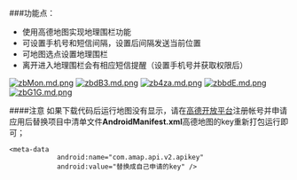 ###功能点：

 - 使用高德地图实现地理围栏功能
 - 可设置手机号和短信间隔，设置后间隔发送当前位置
 - 可地图选点设置地理围栏
 - 离开进入地理围栏会有相应短信提醒（设置手机号并获取权限后）

[![zbMon.md.png](https://s1.ax2x.com/2017/12/20/zbMon.md.png)](https://simimg.com/i/zbMon)
[![zbdB3.md.png](https://s1.ax2x.com/2017/12/20/zbdB3.md.png)](https://simimg.com/i/zbdB3)
[![zb4za.md.png](https://s1.ax2x.com/2017/12/20/zb4za.md.png)](https://simimg.com/i/zb4za)
[![zbbdE.md.png](https://s1.ax2x.com/2017/12/20/zbbdE.md.png)](https://simimg.com/i/zbbdE)
[![zbG1G.md.png](https://s1.ax2x.com/2017/12/20/zbG1G.md.png)](https://simimg.com/i/zbG1G)

####注意
如果下载代码后运行地图没有显示，请在[高德开放平台](http://lbs.amap.com/)注册帐号并申请应用后替换项目中清单文件**AndroidManifest.xml**高德地图的key重新打包运行即可；

```
<meta-data
            android:name="com.amap.api.v2.apikey"
            android:value="替换成自己申请的key" />
```
